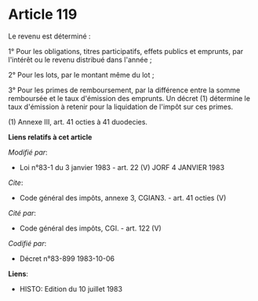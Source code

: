 # Article 119

Le revenu est déterminé : 

1° Pour les obligations, titres participatifs, effets publics et emprunts, par l'intérêt ou le revenu distribué dans
l'année ; 

2° Pour les lots, par le montant même du lot ; 

3° Pour les primes de remboursement, par la différence entre la somme remboursée et le taux d'émission des emprunts. Un
décret (1) détermine le taux d'émission à retenir pour la liquidation de l'impôt sur ces primes. 

(1) Annexe III, art. 41 octies à 41 duodecies.

**Liens relatifs à cet article**

_Modifié par_:

  - Loi n°83-1 du 3 janvier 1983 - art. 22 (V) JORF 4 JANVIER 1983

_Cite_:

  - Code général des impôts, annexe 3, CGIAN3. - art. 41 octies (V)

_Cité par_:

  - Code général des impôts, CGI. - art. 122 (V)

_Codifié par_:

  - Décret n°83-899 1983-10-06

**Liens**:

  - HISTO: Edition du 10 juillet 1983
